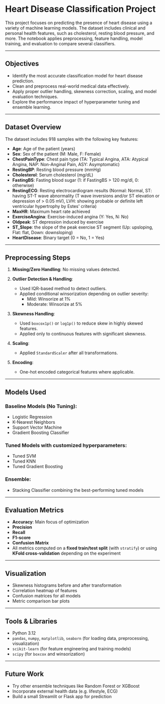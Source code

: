 # Heart Disease Classification Project

This project focuses on predicting the presence of heart disease using a variety of machine learning models. The dataset includes clinical and personal health features, such as cholesterol, resting blood pressure, and more. The notebook applies preprocessing, feature handling, model training, and evaluation to compare several classifiers.

---

## Objectives

- Identify the most accurate classification model for heart disease prediction.
- Clean and preprocess real-world medical data effectively.
- Apply proper outlier handling, skewness correction, scaling, and model evaluation techniques.
- Explore the performance impact of hyperparameter tuning and ensemble learning.

---

## Dataset Overview

The dataset includes 918 samples with the following key features:

- **Age**: Age of the patient (years)
- **Sex**: Sex of the patient (M: Male, F: Female)
- **ChestPainType**: Chest pain type (TA: Typical Angina, ATA: Atypical Angina, NAP: Non-Anginal Pain, ASY: Asymptomatic)
- **RestingBP**: Resting blood pressure (mmHg)
- **Cholesterol**: Serum cholesterol (mg/dL)
- **FastingBS**: Fasting blood sugar (1: if FastingBS > 120 mg/dl, 0: otherwise)
- **RestingECG**: Resting electrocardiogram results (Normal: Normal, ST: having ST-T wave abnormality (T wave inversions and/or ST elevation or depression of > 0.05 mV), LVH: showing probable or definite left ventricular hypertrophy by Estes' criteria)
- **MaxHR**: Maximum heart rate achieved
- **ExerciseAngina**: Exercise-induced angina (Y: Yes, N: No)
- **Oldpeak**: ST depression induced by exercise
- **ST_Slope**: the slope of the peak exercise ST segment (Up: upsloping, Flat: flat, Down: downsloping)
- **HeartDisease**: Binary target (0 = No, 1 = Yes)

---

## Preprocessing Steps

1. **Missing/Zero Handling**:
   No missing values detected.

2. **Outlier Detection & Handling**:
   - Used IQR-based method to detect outliers.
   - Applied conditional winsorization depending on outlier severity:
     - Mild: Winsorize at 1%
     - Moderate: Winsorize at 5%

3. **Skewness Handling**:
   - Used `boxcox1p()` or `log1p()` to reduce skew in highly skewed features.
   - Applied only to continuous features with significant skewness.

4. **Scaling**:
   - Applied `StandardScaler` after all transformations.

5. **Encoding**:
   - One-hot encoded categorical features where applicable.

---

## Models Used

### Baseline Models (No Tuning):
- Logistic Regression
- K-Nearest Neighbors
- Support Vector Machine
- Gradient Boosting Classifier

### Tuned Models with customized hyperparameters:
- Tuned SVM 
- Tuned KNN
- Tuned Gradient Boosting

### Ensemble:
- Stacking Classifier combining the best-performing tuned models

---

## Evaluation Metrics

- **Accuracy**: Main focus of optimization
- **Precision**
- **Recall**
- **F1-score**
- **Confusion Matrix**
- All metrics computed on a **fixed train/test split** (with `stratify`) or using **KFold cross-validation** depending on the experiment

---

## Visualization

- Skewness histograms before and after transformation
- Correlation heatmap of features
- Confusion matrices for all models
- Metric comparison bar plots

---

## Tools & Libraries

- Python 3.12
- `pandas`, `numpy`, `matplotlib`, `seaborn` (for loading data, preprocessing, visualization)
- `scikit-learn` (for feature engineering and training models)
- `scipy` (for `boxcox` and winsorization)

---

## Future Work

- Try other ensemble techniques like Random Forest or XGBoost
- Incorporate external health data (e.g. lifestyle, ECG)
- Build a small Streamlit or Flask app for prediction
